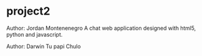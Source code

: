 # project2

Author: Jordan  Montenenegro
A chat web application designed with html5, python and javascript.

Author: Darwin Tu papi Chulo

